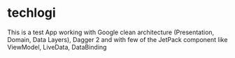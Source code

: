 # techlogi

This is a test App working with Google clean architecture (Presentation, Domain, Data Layers), Dagger 2 and with few of the JetPack component like ViewModel, LiveData, DataBinding

